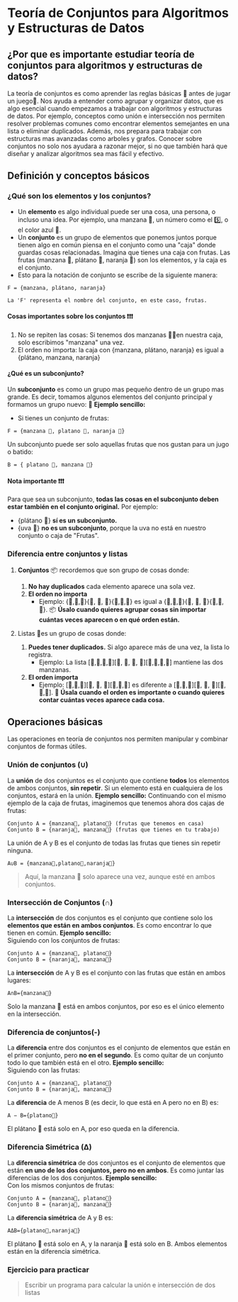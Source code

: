 # Teoría de Conjuntos para Algoritmos y Estructuras de Datos

## ¿Por que es importante estudiar teoría de conjuntos para algoritmos y estructuras de datos?
La teoría de conjuntos es como aprender las reglas básicas 🎒 antes de jugar un juego🧩. Nos ayuda a entender como agrupar y organizar datos, que es algo esencial cuando empezamos a trabajar con algoritmos y estructuras de datos. Por ejemplo, conceptos como unión e intersección nos permiten resolver problemas comunes como encontrar elementos semejantes en una lista o eliminar duplicados. Además, nos prepara para trabajar con estructuras mas avanzadas como arboles y grafos. Conocer sobre conjuntos no solo nos ayudara a razonar mejor, si no que también hará que diseñar y analizar algoritmos sea mas fácil y efectivo.
## Definición y conceptos básicos
### ¿Qué son los elementos y los conjuntos?
- Un **elemento** es algo individual puede ser una cosa, una persona, o incluso una idea. Por ejemplo, una manzana 🍎, un número como el 5️⃣, o el color azul 🔵.
- Un **conjunto** es un grupo de elementos que ponemos juntos porque tienen algo en común piensa en el conjunto como una "caja" donde guardas cosas relacionadas.
Imagina que tienes una caja con frutas. Las frutas (manzana 🍎, plátano 🍌, naranja 🍊) son los elementos, y la caja es el conjunto.
- Esto para la notación de conjunto se escribe de la siguiente manera:
```
F = {manzana, plátano, naranja}

La 'F' representa el nombre del conjunto, en este caso, frutas.
```
#### Cosas importantes sobre los conjuntos ❗❗❗
1. No se repiten las cosas: Si tenemos dos manzanas 🍎🍎en nuestra caja, solo escribimos "manzana" una vez.
2. El orden no importa: la caja con {manzana, plátano, naranja} es igual a {plátano, manzana, naranja}
#### ¿Qué es un subconjunto?
Un **subconjunto** es como un grupo mas pequeño dentro de un grupo mas grande. Es decir, tomamos algunos elementos del conjunto principal y formamos un grupo nuevo:
🎯 **Ejemplo sencillo:**
- Si tienes un conjunto de frutas:
```
F = {manzana 🍎, platano 🍌, naranja 🍊}
```

Un subconjunto puede ser solo aquellas frutas que nos gustan para un jugo o batido:
```
B = { platano 🍌, manzana 🍎}
```

#### Nota importante ❗❗❗
Para que sea un subconjunto, **todas las cosas en el subconjunto deben estar también en el conjunto original.**
Por ejemplo:
- {plátano 🍌} **sí es un subconjunto.**
- {uva 🍇} **no es un subconjunto**, porque la uva no está en nuestro conjunto o caja de "Frutas".
### Diferencia entre conjuntos y listas
1. **Conjuntos** 📦 recordemos que son grupo de cosas donde:
	1. **No hay duplicados** cada elemento aparece una sola vez.
	2. **El orden no importa** 
		- Ejemplo: {🍎,🍌,🍊}\{🍎, 🍌, 🍊\}{🍎,🍌,🍊} es igual a {🍌,🍊,🍎}\{🍌, 🍊, 🍎\}{🍌,🍊,🍎}.
📦 **Úsalo cuando quieres agrupar cosas sin importar cuántas veces aparecen o en qué orden están.**

2. Listas 📝es un grupo de cosas donde:
	1. **Puedes tener duplicados.** Si algo aparece más de una vez, la lista lo registra.
		- Ejemplo: La lista [🍎,🍌,🍎,🍊][🍎, 🍌, 🍎, 🍊][🍎,🍌,🍎,🍊] mantiene las dos manzanas.
	2. **El orden importa**
		- Ejemplo: [🍎,🍌,🍊][🍎, 🍌, 🍊][🍎,🍌,🍊] es diferente a [🍌,🍊,🍎][🍌, 🍊, 🍎][🍌,🍊,🍎].
📝 **Úsala cuando el orden es importante o cuando quieres contar cuántas veces aparece cada cosa.**

## Operaciones básicas 

Las operaciones en teoría de conjuntos nos permiten manipular y combinar conjuntos de formas útiles.
### Unión de conjuntos (∪)
La **unión** de dos conjuntos es el conjunto que contiene **todos** los elementos de ambos conjuntos, **sin repetir**. Si un elemento está en cualquiera de los conjuntos, estará en la unión.
**Ejemplo sencillo:**
Continuando con el mismo ejemplo de la caja de frutas, imaginemos que tenemos ahora dos cajas de frutas:
```
Conjunto A = {manzana🍎, platano🍌} (frutas que tenemos en casa)
Conjunto B = {naranja🍊, manzana🍎} (frutas que tienes en tu trabajo)
```
La unión de A y B es el conjunto de todas las frutas que tienes sin repetir ninguna.
```
A∪B = {manzana🍎,platano🍌,naranja🍊}
```
>Aquí, la manzana 🍎 solo aparece una vez, aunque esté en ambos conjuntos.

### Intersección de Conjuntos (∩)
La **intersección** de dos conjuntos es el conjunto que contiene solo los **elementos que están en ambos conjuntos**. Es como encontrar lo que tienen en común.
**Ejemplo sencillo:**  
Siguiendo con los conjuntos de frutas:
```
Conjunto A = {manzana🍎, platano🍌}
Conjunto B = {naranja🍊, manzana🍎}
```
La **intersección** de A y B es el conjunto con las frutas que están en ambos lugares:
```
A∩B={manzana🍎}
```
Solo la manzana 🍎 está en ambos conjuntos, por eso es el único elemento en la intersección.

### Diferencia de conjuntos(-)
La **diferencia** entre dos conjuntos es el conjunto de elementos que están en el primer conjunto, pero **no en el segundo**. Es como quitar de un conjunto todo lo que también está en el otro.
**Ejemplo sencillo:**  
Siguiendo con las frutas:
```
Conjunto A = {manzana🍎, platano🍌}
Conjunto B = {naranja🍊, manzana🍎}
```
La **diferencia** de A menos B (es decir, lo que está en A pero no en B) es:
```
A − B={platano🍌}
```
El plátano 🍌 está solo en A, por eso queda en la diferencia.

### Diferencia Simétrica (∆)
La **diferencia simétrica** de dos conjuntos es el conjunto de elementos que están **en uno de los dos conjuntos, pero no en ambos**. Es como juntar las diferencias de los dos conjuntos.
**Ejemplo sencillo:**  
Con los mismos conjuntos de frutas:
```
Conjunto A = {manzana🍎, platano🍌}
Conjunto B = {naranja🍊, manzana🍎}

```
La **diferencia simétrica** de A y B es:
```
AΔB={platano🍌,naranja🍊}
```
El plátano 🍌 está solo en A, y la naranja 🍊 está solo en B. Ambos elementos están en la diferencia simétrica.

### Ejercicio para practicar
> Escribir un programa para calcular la unión e intersección de dos listas 